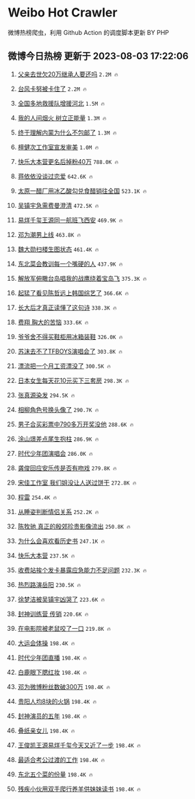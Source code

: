 # Weibo Hot Crawler 



微博热榜爬虫，利用 Github Action 的调度脚本更新 BY PHP 


## 微博今日热榜 更新于 2023-08-03 17:22:06 
1. [父亲去世欠20万继承人要还吗](https://s.weibo.com/weibo?q=%23%E7%88%B6%E4%BA%B2%E5%8E%BB%E4%B8%96%E6%AC%A020%E4%B8%87%E7%BB%A7%E6%89%BF%E4%BA%BA%E8%A6%81%E8%BF%98%E5%90%97%23&t=31&band_rank=1&Refer=top) `2.2M 🔥` 

1. [台风卡努被卡住了](https://s.weibo.com/weibo?q=%23%E5%8F%B0%E9%A3%8E%E5%8D%A1%E5%8A%AA%E8%A2%AB%E5%8D%A1%E4%BD%8F%E4%BA%86%23&t=31&band_rank=2&Refer=top) `2.2M 🔥` 

1. [全国多地救援队增援河北](https://s.weibo.com/weibo?q=%23%E5%85%A8%E5%9B%BD%E5%A4%9A%E5%9C%B0%E6%95%91%E6%8F%B4%E9%98%9F%E5%A2%9E%E6%8F%B4%E6%B2%B3%E5%8C%97%23&t=31&band_rank=3&Refer=top) `1.5M 🔥` 

1. [我的人间烟火 树立正能量](https://s.weibo.com/weibo?q=%E6%88%91%E7%9A%84%E4%BA%BA%E9%97%B4%E7%83%9F%E7%81%AB%20%E6%A0%91%E7%AB%8B%E6%AD%A3%E8%83%BD%E9%87%8F&t=31&band_rank=4&Refer=top) `1.3M 🔥` 

1. [终于理解内蒙为什么不包邮了](https://s.weibo.com/weibo?q=%23%E7%BB%88%E4%BA%8E%E7%90%86%E8%A7%A3%E5%86%85%E8%92%99%E4%B8%BA%E4%BB%80%E4%B9%88%E4%B8%8D%E5%8C%85%E9%82%AE%E4%BA%86%23&t=31&band_rank=5&Refer=top) `1.3M 🔥` 

1. [檀健次工作室宣发审美](https://s.weibo.com/weibo?q=%23%E6%AA%80%E5%81%A5%E6%AC%A1%E5%B7%A5%E4%BD%9C%E5%AE%A4%E5%AE%A3%E5%8F%91%E5%AE%A1%E7%BE%8E%23&t=31&band_rank=6&Refer=top) `1.0M 🔥` 

1. [快乐大本营更名后掉粉40万](https://s.weibo.com/weibo?q=%23%E5%BF%AB%E4%B9%90%E5%A4%A7%E6%9C%AC%E8%90%A5%E6%9B%B4%E5%90%8D%E5%90%8E%E6%8E%89%E7%B2%8940%E4%B8%87%23&t=31&band_rank=7&Refer=top) `788.0K 🔥` 

1. [蒋依依没谈过恋爱](https://s.weibo.com/weibo?q=%23%E8%92%8B%E4%BE%9D%E4%BE%9D%E6%B2%A1%E8%B0%88%E8%BF%87%E6%81%8B%E7%88%B1%23&t=31&band_rank=8&Refer=top) `642.6K 🔥` 

1. [太原一醋厂用冰乙酸勾兑食醋销往全国](https://s.weibo.com/weibo?q=%23%E5%A4%AA%E5%8E%9F%E4%B8%80%E9%86%8B%E5%8E%82%E7%94%A8%E5%86%B0%E4%B9%99%E9%85%B8%E5%8B%BE%E5%85%91%E9%A3%9F%E9%86%8B%E9%94%80%E5%BE%80%E5%85%A8%E5%9B%BD%23&t=31&band_rank=9&Refer=top) `523.1K 🔥` 

1. [吴镇宇急需费曼澄清](https://s.weibo.com/weibo?q=%23%E5%90%B4%E9%95%87%E5%AE%87%E6%80%A5%E9%9C%80%E8%B4%B9%E6%9B%BC%E6%BE%84%E6%B8%85%23&t=31&band_rank=10&Refer=top) `472.5K 🔥` 

1. [易烊千玺王源同一航班飞西安](https://s.weibo.com/weibo?q=%23%E6%98%93%E7%83%8A%E5%8D%83%E7%8E%BA%E7%8E%8B%E6%BA%90%E5%90%8C%E4%B8%80%E8%88%AA%E7%8F%AD%E9%A3%9E%E8%A5%BF%E5%AE%89%23&t=31&band_rank=11&Refer=top) `469.9K 🔥` 

1. [邓为潮男上线](https://s.weibo.com/weibo?q=%23%E9%82%93%E4%B8%BA%E6%BD%AE%E7%94%B7%E4%B8%8A%E7%BA%BF%23&t=31&band_rank=12&Refer=top) `463.8K 🔥` 

1. [魏大勋扫楼生图状态](https://s.weibo.com/weibo?q=%23%E9%AD%8F%E5%A4%A7%E5%8B%8B%E6%89%AB%E6%A5%BC%E7%94%9F%E5%9B%BE%E7%8A%B6%E6%80%81%23&t=31&band_rank=13&Refer=top) `461.4K 🔥` 

1. [东北菜会教训每一个嘴硬的人](https://s.weibo.com/weibo?q=%23%E4%B8%9C%E5%8C%97%E8%8F%9C%E4%BC%9A%E6%95%99%E8%AE%AD%E6%AF%8F%E4%B8%80%E4%B8%AA%E5%98%B4%E7%A1%AC%E7%9A%84%E4%BA%BA%23&t=31&band_rank=14&Refer=top) `437.9K 🔥` 

1. [解放军俯瞰台岛唱我的战鹰绕着宝岛飞](https://s.weibo.com/weibo?q=%23%E8%A7%A3%E6%94%BE%E5%86%9B%E4%BF%AF%E7%9E%B0%E5%8F%B0%E5%B2%9B%E5%94%B1%E6%88%91%E7%9A%84%E6%88%98%E9%B9%B0%E7%BB%95%E7%9D%80%E5%AE%9D%E5%B2%9B%E9%A3%9E%23&t=31&band_rank=15&Refer=top) `375.3K 🔥` 

1. [起猛了看见陈哲远上韩国综艺了](https://s.weibo.com/weibo?q=%23%E8%B5%B7%E7%8C%9B%E4%BA%86%E7%9C%8B%E8%A7%81%E9%99%88%E5%93%B2%E8%BF%9C%E4%B8%8A%E9%9F%A9%E5%9B%BD%E7%BB%BC%E8%89%BA%E4%BA%86%23&t=31&band_rank=16&Refer=top) `366.6K 🔥` 

1. [长大后才真正读懂了这句诗](https://s.weibo.com/weibo?q=%E9%95%BF%E5%A4%A7%E5%90%8E%E6%89%8D%E7%9C%9F%E6%AD%A3%E8%AF%BB%E6%87%82%E4%BA%86%E8%BF%99%E5%8F%A5%E8%AF%97&t=31&band_rank=17&Refer=top) `338.3K 🔥` 

1. [费翔 胸大的苦恼](https://s.weibo.com/weibo?q=%E8%B4%B9%E7%BF%94%20%E8%83%B8%E5%A4%A7%E7%9A%84%E8%8B%A6%E6%81%BC&t=31&band_rank=18&Refer=top) `333.6K 🔥` 

1. [爷爷舍不得买鞋柜用冰箱装鞋](https://s.weibo.com/weibo?q=%23%E7%88%B7%E7%88%B7%E8%88%8D%E4%B8%8D%E5%BE%97%E4%B9%B0%E9%9E%8B%E6%9F%9C%E7%94%A8%E5%86%B0%E7%AE%B1%E8%A3%85%E9%9E%8B%23&t=31&band_rank=19&Refer=top) `326.0K 🔥` 

1. [苏沫去不了TFBOYS演唱会了](https://s.weibo.com/weibo?q=%23%E8%8B%8F%E6%B2%AB%E5%8E%BB%E4%B8%8D%E4%BA%86TFBOYS%E6%BC%94%E5%94%B1%E4%BC%9A%E4%BA%86%23&t=31&band_rank=20&Refer=top) `303.8K 🔥` 

1. [漂流把一个月工资漂没了](https://s.weibo.com/weibo?q=%23%E6%BC%82%E6%B5%81%E6%8A%8A%E4%B8%80%E4%B8%AA%E6%9C%88%E5%B7%A5%E8%B5%84%E6%BC%82%E6%B2%A1%E4%BA%86%23&t=31&band_rank=21&Refer=top) `300.5K 🔥` 

1. [日本女生每天花10元买下三套房](https://s.weibo.com/weibo?q=%23%E6%97%A5%E6%9C%AC%E5%A5%B3%E7%94%9F%E6%AF%8F%E5%A4%A9%E8%8A%B110%E5%85%83%E4%B9%B0%E4%B8%8B%E4%B8%89%E5%A5%97%E6%88%BF%23&t=31&band_rank=22&Refer=top) `298.3K 🔥` 

1. [张真源染发](https://s.weibo.com/weibo?q=%E5%BC%A0%E7%9C%9F%E6%BA%90%E6%9F%93%E5%8F%91&t=31&band_rank=23&Refer=top) `294.5K 🔥` 

1. [相柳角色号换头像了](https://s.weibo.com/weibo?q=%23%E7%9B%B8%E6%9F%B3%E8%A7%92%E8%89%B2%E5%8F%B7%E6%8D%A2%E5%A4%B4%E5%83%8F%E4%BA%86%23&t=31&band_rank=24&Refer=top) `290.7K 🔥` 

1. [男子合买彩票中790多万开奖没他](https://s.weibo.com/weibo?q=%23%E7%94%B7%E5%AD%90%E5%90%88%E4%B9%B0%E5%BD%A9%E7%A5%A8%E4%B8%AD790%E5%A4%9A%E4%B8%87%E5%BC%80%E5%A5%96%E6%B2%A1%E4%BB%96%23&t=31&band_rank=25&Refer=top) `288.6K 🔥` 

1. [涂山璟差点尾生抱柱](https://s.weibo.com/weibo?q=%23%E6%B6%82%E5%B1%B1%E7%92%9F%E5%B7%AE%E7%82%B9%E5%B0%BE%E7%94%9F%E6%8A%B1%E6%9F%B1%23&t=31&band_rank=26&Refer=top) `286.9K 🔥` 

1. [时代少年团演唱会](https://s.weibo.com/weibo?q=%E6%97%B6%E4%BB%A3%E5%B0%91%E5%B9%B4%E5%9B%A2%E6%BC%94%E5%94%B1%E4%BC%9A&t=31&band_rank=27&Refer=top) `286.0K 🔥` 

1. [龚俊回应安乐传是否有吻戏](https://s.weibo.com/weibo?q=%23%E9%BE%9A%E4%BF%8A%E5%9B%9E%E5%BA%94%E5%AE%89%E4%B9%90%E4%BC%A0%E6%98%AF%E5%90%A6%E6%9C%89%E5%90%BB%E6%88%8F%23&t=31&band_rank=28&Refer=top) `279.8K 🔥` 

1. [宋佳工作室 我们姐没让人送过饼干](https://s.weibo.com/weibo?q=%E5%AE%8B%E4%BD%B3%E5%B7%A5%E4%BD%9C%E5%AE%A4%20%E6%88%91%E4%BB%AC%E5%A7%90%E6%B2%A1%E8%AE%A9%E4%BA%BA%E9%80%81%E8%BF%87%E9%A5%BC%E5%B9%B2&t=31&band_rank=29&Refer=top) `272.8K 🔥` 

1. [程雷](https://s.weibo.com/weibo?q=%E7%A8%8B%E9%9B%B7&t=31&band_rank=30&Refer=top) `254.4K 🔥` 

1. [从睡姿判断情侣关系](https://s.weibo.com/weibo?q=%E4%BB%8E%E7%9D%A1%E5%A7%BF%E5%88%A4%E6%96%AD%E6%83%85%E4%BE%A3%E5%85%B3%E7%B3%BB&t=31&band_rank=31&Refer=top) `252.2K 🔥` 

1. [陈牧驰 真正的殷郊珍贵影像流出](https://s.weibo.com/weibo?q=%E9%99%88%E7%89%A7%E9%A9%B0%20%E7%9C%9F%E6%AD%A3%E7%9A%84%E6%AE%B7%E9%83%8A%E7%8F%8D%E8%B4%B5%E5%BD%B1%E5%83%8F%E6%B5%81%E5%87%BA&t=31&band_rank=32&Refer=top) `250.8K 🔥` 

1. [为什么会喜欢看历史书](https://s.weibo.com/weibo?q=%E4%B8%BA%E4%BB%80%E4%B9%88%E4%BC%9A%E5%96%9C%E6%AC%A2%E7%9C%8B%E5%8E%86%E5%8F%B2%E4%B9%A6&t=31&band_rank=33&Refer=top) `247.1K 🔥` 

1. [快乐大本营](https://s.weibo.com/weibo?q=%E5%BF%AB%E4%B9%90%E5%A4%A7%E6%9C%AC%E8%90%A5&t=31&band_rank=34&Refer=top) `237.5K 🔥` 

1. [收费站挨个发卡暴露应急能力不足问题](https://s.weibo.com/weibo?q=%23%E6%94%B6%E8%B4%B9%E7%AB%99%E6%8C%A8%E4%B8%AA%E5%8F%91%E5%8D%A1%E6%9A%B4%E9%9C%B2%E5%BA%94%E6%80%A5%E8%83%BD%E5%8A%9B%E4%B8%8D%E8%B6%B3%E9%97%AE%E9%A2%98%23&t=31&band_rank=35&Refer=top) `232.3K 🔥` 

1. [热烈路演岳阳](https://s.weibo.com/weibo?q=%23%E7%83%AD%E7%83%88%E8%B7%AF%E6%BC%94%E5%B2%B3%E9%98%B3%23&t=31&band_rank=36&Refer=top) `230.5K 🔥` 

1. [徐梦洁被吴镇宇凶哭了](https://s.weibo.com/weibo?q=%23%E5%BE%90%E6%A2%A6%E6%B4%81%E8%A2%AB%E5%90%B4%E9%95%87%E5%AE%87%E5%87%B6%E5%93%AD%E4%BA%86%23&t=31&band_rank=37&Refer=top) `223.6K 🔥` 

1. [封神训练营 传销](https://s.weibo.com/weibo?q=%E5%B0%81%E7%A5%9E%E8%AE%AD%E7%BB%83%E8%90%A5%20%E4%BC%A0%E9%94%80&t=31&band_rank=38&Refer=top) `220.6K 🔥` 

1. [在电影院被老鼠咬了一口](https://s.weibo.com/weibo?q=%23%E5%9C%A8%E7%94%B5%E5%BD%B1%E9%99%A2%E8%A2%AB%E8%80%81%E9%BC%A0%E5%92%AC%E4%BA%86%E4%B8%80%E5%8F%A3%23&t=31&band_rank=39&Refer=top) `219.8K 🔥` 

1. [大运会体操](https://s.weibo.com/weibo?q=%E5%A4%A7%E8%BF%90%E4%BC%9A%E4%BD%93%E6%93%8D&t=31&band_rank=40&Refer=top) `198.4K 🔥` 

1. [时代少年团直播](https://s.weibo.com/weibo?q=%E6%97%B6%E4%BB%A3%E5%B0%91%E5%B9%B4%E5%9B%A2%E7%9B%B4%E6%92%AD&t=31&band_rank=41&Refer=top) `198.4K 🔥` 

1. [白鹿眼下腮红妆](https://s.weibo.com/weibo?q=%23%E7%99%BD%E9%B9%BF%E7%9C%BC%E4%B8%8B%E8%85%AE%E7%BA%A2%E5%A6%86%23&t=31&band_rank=42&Refer=top) `198.4K 🔥` 

1. [邓为微博粉丝数破300万](https://s.weibo.com/weibo?q=%23%E9%82%93%E4%B8%BA%E5%BE%AE%E5%8D%9A%E7%B2%89%E4%B8%9D%E6%95%B0%E7%A0%B4300%E4%B8%87%23&t=31&band_rank=43&Refer=top) `198.4K 🔥` 

1. [贵阳人均8块的火锅](https://s.weibo.com/weibo?q=%E8%B4%B5%E9%98%B3%E4%BA%BA%E5%9D%878%E5%9D%97%E7%9A%84%E7%81%AB%E9%94%85&t=31&band_rank=44&Refer=top) `198.4K 🔥` 

1. [封神演员的五年](https://s.weibo.com/weibo?q=%E5%B0%81%E7%A5%9E%E6%BC%94%E5%91%98%E7%9A%84%E4%BA%94%E5%B9%B4&t=31&band_rank=45&Refer=top) `198.4K 🔥` 

1. [叠纸亲女儿](https://s.weibo.com/weibo?q=%23%E5%8F%A0%E7%BA%B8%E4%BA%B2%E5%A5%B3%E5%84%BF%23&t=31&band_rank=46&Refer=top) `198.4K 🔥` 

1. [王俊凯王源易烊千玺今天又近了一步](https://s.weibo.com/weibo?q=%23%E7%8E%8B%E4%BF%8A%E5%87%AF%E7%8E%8B%E6%BA%90%E6%98%93%E7%83%8A%E5%8D%83%E7%8E%BA%E4%BB%8A%E5%A4%A9%E5%8F%88%E8%BF%91%E4%BA%86%E4%B8%80%E6%AD%A5%23&t=31&band_rank=47&Refer=top) `198.4K 🔥` 

1. [最适合考公过渡的工作](https://s.weibo.com/weibo?q=%23%E6%9C%80%E9%80%82%E5%90%88%E8%80%83%E5%85%AC%E8%BF%87%E6%B8%A1%E7%9A%84%E5%B7%A5%E4%BD%9C%23&t=31&band_rank=48&Refer=top) `198.4K 🔥` 

1. [东北五个菜的份量](https://s.weibo.com/weibo?q=%E4%B8%9C%E5%8C%97%E4%BA%94%E4%B8%AA%E8%8F%9C%E7%9A%84%E4%BB%BD%E9%87%8F&t=31&band_rank=49&Refer=top) `198.4K 🔥` 

1. [残疾小伙用双手爬行养羊供妹妹读书](https://s.weibo.com/weibo?q=%E6%AE%8B%E7%96%BE%E5%B0%8F%E4%BC%99%E7%94%A8%E5%8F%8C%E6%89%8B%E7%88%AC%E8%A1%8C%E5%85%BB%E7%BE%8A%E4%BE%9B%E5%A6%B9%E5%A6%B9%E8%AF%BB%E4%B9%A6&t=31&band_rank=50&Refer=top) `198.4K 🔥` 

